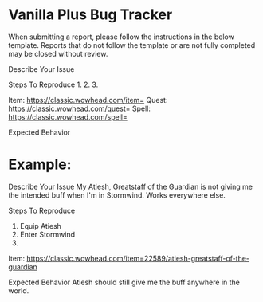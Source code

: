 # Vanilla Plus Bug Tracker

When submitting a report, please follow the instructions in the below template. Reports that do not follow the template or are not fully completed may be closed without review.

Describe Your Issue

Steps To Reproduce
1.
2.
3.

Item: https://classic.wowhead.com/item= Quest: https://classic.wowhead.com/quest= Spell: https://classic.wowhead.com/spell=

Expected Behavior


# Example:
Describe Your Issue
My Atiesh, Greatstaff of the Guardian is not giving me the intended buff when I'm in Stormwind. Works everywhere else.

Steps To Reproduce
1. Equip Atiesh
2. Enter Stormwind
3.

Item: https://classic.wowhead.com/item=22589/atiesh-greatstaff-of-the-guardian

Expected Behavior
Atiesh should still give me the buff anywhere in the world.
